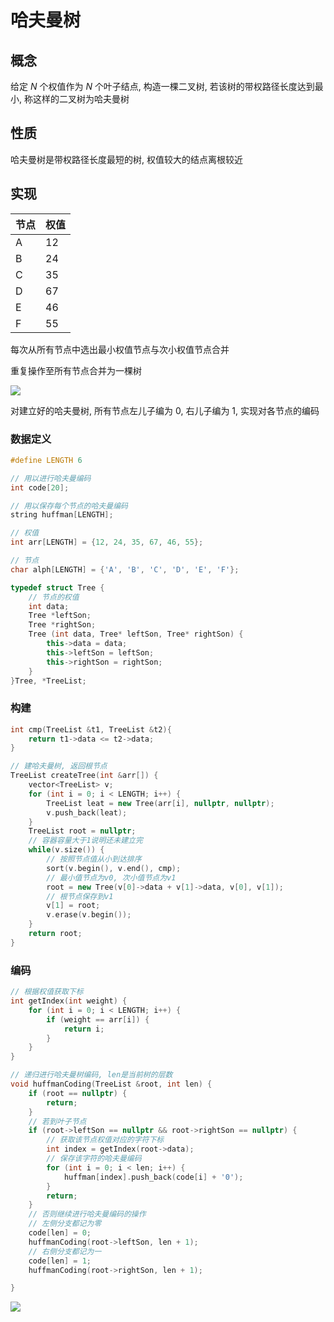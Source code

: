 <!--
 * @Description: 
 * @Version: 1.0
 * @Author: dmjcb
 * @Email:  
 * @Date: 2020-01-16 17:59:35
 * @LastEditors: dmjcb
 * @LastEditTime: 2023-12-08 12:31:03
-->

# 哈夫曼树

## 概念

给定 $N$ 个权值作为 $N$ 个叶子结点, 构造一棵二叉树, 若该树的带权路径长度达到最小, 称这样的二叉树为哈夫曼树

## 性质

哈夫曼树是带权路径长度最短的树, 权值较大的结点离根较近

## 实现

| 节点 | 权值 |
| ---- | ---- |
| A    | 12   |
| B    | 24   |
| C    | 35   |
| D    | 67   |
| E    | 46   |
| F    | 55   |

每次从所有节点中选出最小权值节点与次小权值节点合并

重复操作至所有节点合并为一棵树

![](/.imgur/2022-3-26-2219.svg)

对建立好的哈夫曼树, 所有节点左儿子编为 $0$, 右儿子编为 $1$, 实现对各节点的编码

### 数据定义

```c++
#define LENGTH 6

// 用以进行哈夫曼编码
int code[20];

// 用以保存每个节点的哈夫曼编码
string huffman[LENGTH];

// 权值
int arr[LENGTH] = {12, 24, 35, 67, 46, 55};

// 节点
char alph[LENGTH] = {'A', 'B', 'C', 'D', 'E', 'F'};

typedef struct Tree {
    // 节点的权值
    int data;
    Tree *leftSon;
    Tree *rightSon;
    Tree (int data, Tree* leftSon, Tree* rightSon) {
        this->data = data;
        this->leftSon = leftSon;
        this->rightSon = rightSon;
    }
}Tree, *TreeList;
```

### 构建

```c++
int cmp(TreeList &t1, TreeList &t2){
    return t1->data <= t2->data;
}

// 建哈夫曼树, 返回根节点
TreeList createTree(int &arr[]) {
    vector<TreeList> v;
    for (int i = 0; i < LENGTH; i++) {
        TreeList leat = new Tree(arr[i], nullptr, nullptr);
        v.push_back(leat);
    }
    TreeList root = nullptr;
    // 容器容量大于1说明还未建立完
    while(v.size()) {
        // 按照节点值从小到达排序
        sort(v.begin(), v.end(), cmp);
        // 最小值节点为v0, 次小值节点为v1
        root = new Tree(v[0]->data + v[1]->data, v[0], v[1]);
        // 根节点保存到v1
        v[1] = root;
        v.erase(v.begin());
    }
    return root;
}
```

### 编码

```c++
// 根据权值获取下标
int getIndex(int weight) {
    for (int i = 0; i < LENGTH; i++) {
        if (weight == arr[i]) {
            return i;
        }
    }
}

// 递归进行哈夫曼树编码, len是当前树的层数
void huffmanCoding(TreeList &root, int len) {
    if (root == nullptr) {
        return;
    }
    // 若到叶子节点
    if (root->leftSon == nullptr && root->rightSon == nullptr) {
        // 获取该节点权值对应的字符下标
        int index = getIndex(root->data);
        // 保存该字符的哈夫曼编码
        for (int i = 0; i < len; i++) {
            huffman[index].push_back(code[i] + '0');
        }
        return;
    }
    // 否则继续进行哈夫曼编码的操作
    // 左侧分支都记为零
    code[len] = 0;
    huffmanCoding(root->leftSon, len + 1);
    // 右侧分支都记为一
    code[len] = 1;
    huffmanCoding(root->rightSon, len + 1);

}
```

![](/.imgur/20200715100403.png)